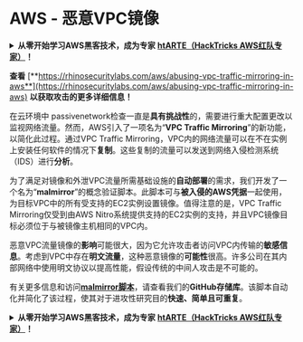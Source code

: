 # AWS - 恶意VPC镜像

<details>

<summary><strong>从零开始学习AWS黑客技术，成为专家</strong> <a href="https://training.hacktricks.xyz/courses/arte"><strong>htARTE（HackTricks AWS红队专家）</strong></a><strong>！</strong></summary>

支持HackTricks的其他方式：

* 如果您想在HackTricks中看到您的**公司广告**或**下载PDF格式的HackTricks**，请查看[**订阅计划**](https://github.com/sponsors/carlospolop)!
* 获取[**官方PEASS & HackTricks周边产品**](https://peass.creator-spring.com)
* 探索[**PEASS家族**](https://opensea.io/collection/the-peass-family)，我们独家的[**NFTs**](https://opensea.io/collection/the-peass-family)收藏品
* **加入** 💬 [**Discord群组**](https://discord.gg/hRep4RUj7f) 或 [**电报群组**](https://t.me/peass) 或在**Twitter**上关注我们 🐦 [**@hacktricks_live**](https://twitter.com/hacktricks_live)**。**
* 通过向[**HackTricks**](https://github.com/carlospolop/hacktricks)和[**HackTricks Cloud**](https://github.com/carlospolop/hacktricks-cloud) github仓库提交PR来分享您的黑客技巧。

</details>

**查看** [**https://rhinosecuritylabs.com/aws/abusing-vpc-traffic-mirroring-in-aws**](https://rhinosecuritylabs.com/aws/abusing-vpc-traffic-mirroring-in-aws) **以获取攻击的更多详细信息！**

在云环境中 passivenetwork检查一直是**具有挑战性**的，需要进行重大配置更改以监视网络流量。然而，AWS引入了一项名为“**VPC Traffic Mirroring**”的新功能，以简化此过程。通过VPC Traffic Mirroring，VPC内的网络流量可以在不在实例上安装任何软件的情况下**复制**。这些复制的流量可以发送到网络入侵检测系统（IDS）进行**分析**。

为了满足对镜像和外泄VPC流量所需基础设施的**自动部署**的需求，我们开发了一个名为“**malmirror**”的概念验证脚本。此脚本可与**被入侵的AWS凭据**一起使用，为目标VPC中的所有受支持的EC2实例设置镜像。值得注意的是，VPC Traffic Mirroring仅受到由AWS Nitro系统提供支持的EC2实例的支持，并且VPC镜像目标必须位于与被镜像主机相同的VPC内。

恶意VPC流量镜像的**影响**可能很大，因为它允许攻击者访问VPC内传输的**敏感信息**。考虑到VPC中存在**明文流量**，这种恶意镜像的**可能性**很高。许多公司在其内部网络中使用明文协议以提高性能，假设传统的中间人攻击是不可能的。

有关更多信息和访问[**malmirror脚本**](https://github.com/RhinoSecurityLabs/Cloud-Security-Research/tree/master/AWS/malmirror)，请查看我们的**GitHub存储库**。该脚本自动化并简化了该过程，使其对于进攻性研究目的**快速、简单且可重复**。 

<details>

<summary><strong>从零开始学习AWS黑客技术，成为专家</strong> <a href="https://training.hacktricks.xyz/courses/arte"><strong>htARTE（HackTricks AWS红队专家）</strong></a><strong>！</strong></summary>

支持HackTricks的其他方式：

* 如果您想在HackTricks中看到您的**公司广告**或**下载PDF格式的HackTricks**，请查看[**订阅计划**](https://github.com/sponsors/carlospolop)!
* 获取[**官方PEASS & HackTricks周边产品**](https://peass.creator-spring.com)
* 探索[**PEASS家族**](https://opensea.io/collection/the-peass-family)，我们独家的[**NFTs**](https://opensea.io/collection/the-peass-family)收藏品
* **加入** 💬 [**Discord群组**](https://discord.gg/hRep4RUj7f) 或 [**电报群组**](https://t.me/peass) 或在**Twitter**上关注我们 🐦 [**@hacktricks_live**](https://twitter.com/hacktricks_live)**。**
* 通过向[**HackTricks**](https://github.com/carlospolop/hacktricks)和[**HackTricks Cloud**](https://github.com/carlospolop/hacktricks-cloud) github仓库提交PR来分享您的黑客技巧。

</details>

